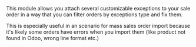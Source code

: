 This module allows you attach several customizable exceptions to your
sale order in a way that you can filter orders by exceptions type and
fix them.

This is especially useful in an scenario for mass sales order import
because it's likely some orders have errors when you import them (like
product not found in Odoo, wrong line format etc.)

